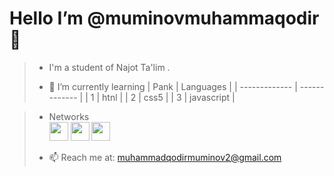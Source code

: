 # Hello  I’m @muminovmuhammaqodir 👋 
>- I'm a student of Najot Ta'lim .
> 
>- 🌱 I’m currently learning 
>     | Pank  | Languages |
>     | ------------- | ------------- |
>     | 1 | htnl  |
>     | 2 | css5  |
>     | 3 | javascript  |

>- Networks  
>[<img src="https://github.githubassets.com/images/modules/logos_page/GitHub-Mark.png" width="30"/>](https://github.com/muminovmuhammaqodir)           [<img src="https://play-lh.googleusercontent.com/ZU9cSsyIJZo6Oy7HTHiEPwZg0m2Crep-d5ZrfajqtsH-qgUXSqKpNA2FpPDTn-7qA5Q" width="30"/>](https://t.me/Mominov_Mk)           [<img src="https://e7.pngegg.com/pngimages/421/879/png-clipart-twitter-logo-social-media-iphone-organization-logo-twitter-computer-network-leaf.png" width="30"/>](https://twitter.com/muhammadqod1r__)
>
>- 📫   Reach me at: muhammadqodirmuminov2@gmail.com






<!---
muminovmuhammaqodir/muminovmuhammaqodir is a ✨ special ✨ repository because its `README.md` (this file) appears on your GitHub profile.
You can click the Preview link to take a look at your changes.
--->
